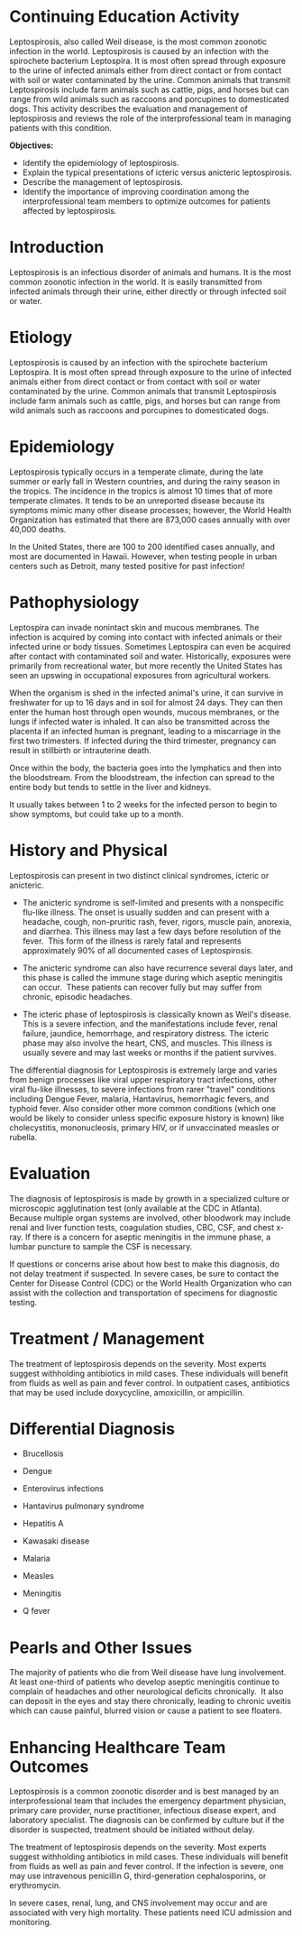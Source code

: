 # Continuing Education Activity

Leptospirosis, also called Weil disease, is the most common zoonotic infection in the world. Leptospirosis is caused by an infection with the spirochete bacterium Leptospira. It is most often spread through exposure to the urine of infected animals either from direct contact or from contact with soil or water contaminated by the urine. Common animals that transmit Leptospirosis include farm animals such as cattle, pigs, and horses but can range from wild animals such as raccoons and porcupines to domesticated dogs. This activity describes the evaluation and management of leptospirosis and reviews the role of the interprofessional team in managing patients with this condition.

**Objectives:**
- Identify the epidemiology of leptospirosis.
- Explain the typical presentations of icteric versus anicteric leptospirosis.
- Describe the management of leptospirosis.
- Identify the importance of improving coordination among the interprofessional team members to optimize outcomes for patients affected by leptospirosis.

# Introduction

Leptospirosis is an infectious disorder of animals and humans. It is the most common zoonotic infection in the world. It is easily transmitted from infected animals through their urine, either directly or through infected soil or water.

# Etiology

Leptospirosis is caused by an infection with the spirochete bacterium Leptospira. It is most often spread through exposure to the urine of infected animals either from direct contact or from contact with soil or water contaminated by the urine. Common animals that transmit Leptospirosis include farm animals such as cattle, pigs, and horses but can range from wild animals such as raccoons and porcupines to domesticated dogs.

# Epidemiology

Leptospirosis typically occurs in a temperate climate, during the late summer or early fall in Western countries, and during the rainy season in the tropics. The incidence in the tropics is almost 10 times that of more temperate climates. It tends to be an unreported disease because its symptoms mimic many other disease processes; however, the World Health Organization has estimated that there are 873,000 cases annually with over 40,000 deaths.

In the United States, there are 100 to 200 identified cases annually, and most are documented in Hawaii. However, when testing people in urban centers such as Detroit, many tested positive for past infection!

# Pathophysiology

Leptospira can invade nonintact skin and mucous membranes. The infection is acquired by coming into contact with infected animals or their infected urine or body tissues. Sometimes Leptospira can even be acquired after contact with contaminated soil and water. Historically, exposures were primarily from recreational water, but more recently the United States has seen an upswing in occupational exposures from agricultural workers.

When the organism is shed in the infected animal's urine, it can survive in freshwater for up to 16 days and in soil for almost 24 days. They can then enter the human host through open wounds, mucous membranes, or the lungs if infected water is inhaled. It can also be transmitted across the placenta if an infected human is pregnant, leading to a miscarriage in the first two trimesters. If infected during the third trimester, pregnancy can result in stillbirth or intrauterine death.

Once within the body, the bacteria goes into the lymphatics and then into the bloodstream. From the bloodstream, the infection can spread to the entire body but tends to settle in the liver and kidneys.

It usually takes between 1 to 2 weeks for the infected person to begin to show symptoms, but could take up to a month.

# History and Physical

Leptospirosis can present in two distinct clinical syndromes, icteric or anicteric.

- The anicteric syndrome is self-limited and presents with a nonspecific flu-like illness. The onset is usually sudden and can present with a headache, cough, non-pruritic rash, fever, rigors, muscle pain, anorexia, and diarrhea. This illness may last a few days before resolution of the fever.  This form of the illness is rarely fatal and represents approximately 90% of all documented cases of Leptospirosis.

- The anicteric syndrome can also have recurrence several days later, and this phase is called the immune stage during which aseptic meningitis can occur.  These patients can recover fully but may suffer from chronic, episodic headaches.

- The icteric phase of leptospirosis is classically known as Weil's disease. This is a severe infection, and the manifestations include fever, renal failure, jaundice, hemorrhage, and respiratory distress. The icteric phase may also involve the heart, CNS, and muscles. This illness is usually severe and may last weeks or months if the patient survives.

The differential diagnosis for Leptospirosis is extremely large and varies from benign processes like viral upper respiratory tract infections, other viral flu-like illnesses, to severe infections from rarer "travel" conditions including Dengue Fever, malaria, Hantavirus, hemorrhagic fevers, and typhoid fever. Also consider other more common conditions (which one would be likely to consider unless specific exposure history is known) like cholecystitis, mononucleosis, primary HIV, or if unvaccinated measles or rubella.

# Evaluation

The diagnosis of leptospirosis is made by growth in a specialized culture or microscopic agglutination test (only available at the CDC in Atlanta). Because multiple organ systems are involved, other bloodwork may include renal and liver function tests, coagulation studies, CBC, CSF, and chest x-ray. If there is a concern for aseptic meningitis in the immune phase, a lumbar puncture to sample the CSF is necessary.

If questions or concerns arise about how best to make this diagnosis, do not delay treatment if suspected. In severe cases, be sure to contact the Center for Disease Control (CDC) or the World Health Organization who can assist with the collection and transportation of specimens for diagnostic testing.

# Treatment / Management

The treatment of leptospirosis depends on the severity. Most experts suggest withholding antibiotics in mild cases. These individuals will benefit from fluids as well as pain and fever control. In outpatient cases, antibiotics that may be used include doxycycline, amoxicillin, or ampicillin.

# Differential Diagnosis

- Brucellosis

- Dengue

- Enterovirus infections

- Hantavirus pulmonary syndrome

- Hepatitis A

- Kawasaki disease

- Malaria

- Measles

- Meningitis

- Q fever

# Pearls and Other Issues

The majority of patients who die from Weil disease have lung involvement. At least one-third of patients who develop aseptic meningitis continue to complain of headaches and other neurological deficits chronically.  It also can deposit in the eyes and stay there chronically, leading to chronic uveitis which can cause painful, blurred vision or cause a patient to see floaters.

# Enhancing Healthcare Team Outcomes

Leptospirosis is a common zoonotic disorder and is best managed by an interprofessional team that includes the emergency department physician, primary care provider, nurse practitioner, infectious disease expert, and laboratory specialist. The diagnosis can be confirmed by culture but if the disorder is suspected, treatment should be initiated without delay.

The treatment of leptospirosis depends on the severity. Most experts suggest withholding antibiotics in mild cases. These individuals will benefit from fluids as well as pain and fever control. If the infection is severe, one may use intravenous penicillin G, third-generation cephalosporins, or erythromycin.

In severe cases, renal, lung, and CNS involvement may occur and are associated with very high mortality. These patients need ICU admission and monitoring.